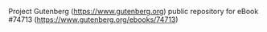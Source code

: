 Project Gutenberg (https://www.gutenberg.org) public repository for
eBook #74713 (https://www.gutenberg.org/ebooks/74713)
